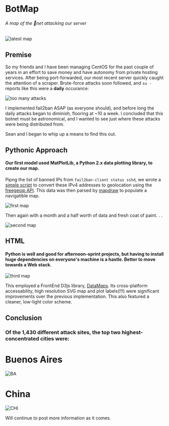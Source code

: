 # BotMap
###### A map of the 🤖net attacking our server

![latest map](http://i.imgur.com/478C0NJ.png)

## Premise

So my friends and I have been managing CentOS for the past couple of years in an effort to save money and have autonomy from private hosting services. After being port-forwarded, our most recent server quickly caught the attention of a scraper. Brute-force attacks soon followed, and `su -` reports like this were a **daily** occurance: 

![too many attacks](https://cdn.discordapp.com/attachments/210674878297145344/292148277456011264/image.jpg)

I implemented fail2ban ASAP (as everyone should), and before long the daily attacks began to diminish, flooring at ~10 a week. I concluded that this botnet must be astronomical, and I wanted to see just where these attacks were being distributed from. 

Sean and I began to whip up a means to find this out.

## Pythonic Approach

#### Our first model used MatPlotLib, a Python 2.x data plotting library, to create our map.

Pipng the list of banned IPs from `fail2ban-client status sshd`, we wrote a [simple script](https://github.com/MarinMakers/botmap/blob/master/ip_lookup.py) to convert these IPv4 addresses to geolocation using the [freegeoip API](freegeoip.net). This data was then parsed by [mapdraw](https://github.com/MarinMakers/botmap/blob/master/mapdraw.py) to populate a navigatible map.

![first map](http://i.imgur.com/NmBSpyH.png)

Then again with a month and a half worth of data and fresh coat of paint. . .

![second map](http://i.imgur.com/c5YulOD.png)

## HTML
#### Python is well and good for afternoon-sprint projects, but having to install huge dependencies on everyone's machine is a hastle. Better to move towards a Web stack. 

![third map](http://i.imgur.com/BGB4Eb1.png)

This employed a FrontEnd D3js library, [DataMaps](http://datamaps.github.io/). Its cross-platform accessability, high resolution SVG map and plot labels(!!!) were significant improvements over the previous implementation. This also featured a cleaner, low-light color scheme.


## Conclusion

### Of the 1,430 different attack sites, the top two highest-concentrated cities were:
# Buenos Aires

![BA](http://i.imgur.com/fy6nUyz.png)

# China

![CHI](http://i.imgur.com/VHz18Ir.png)

Will continue to post more information as it comes.